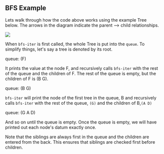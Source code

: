 ## BFS Example

Lets walk through how the code above works using the example Tree below. The
arrows in the diagram indicate the parent --> child relationships.

![](http://upload.wikimedia.org/wikipedia/commons/6/67/Sorted_binary_tree.svg)

When `bfs-iter` is first called, the whole Tree is put into the `queue`. To
simplify things, let's say a tree is denoted by its root.

queue: (F)

It prints the value at the node F, and recursively calls `bfs-iter` with the
rest of the queue and the children of F. The rest of the queue is empty, but
the children of F is (B G).

queue: (B G)

`bfs-iter` will print the node of the first tree in the queue, B and
recursively calls `bfs-iter` with the rest of the queue, `(G)` and the
children of B,`(A D)`

queue: (G A D)

And so on until the queue is empty. Once the queue is empty, we will have
printed out each node's datum exactly once.

Note that the siblings are always first in the queue and the children are
entered from the back. This ensures that siblings are checked first before
children.

